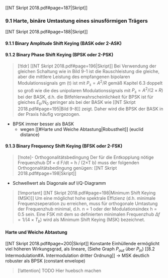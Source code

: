 [[NT Skript 2018.pdf#page=187|Skript]]
### 9.1 Harte, binäre Umtastung eines sinusförmigen Trägers
[[NT Skript 2018.pdf#page=188|Skript]]
#### 9.1.1 Binary Amplitude Shift Keying (BASK oder 2-ASK)

#### 9.1.2 Binary Phase Shift Keying (BPSK oder 2-PSK)
>[!tldr] [[NT Skript 2018.pdf#page=196|Skript]]
>Bei Verwendung der gleichen Schaltung wie in Bild 9-1 ist die Rauschleistung die gleiche, aber die mittlere Leistung des empfangenen bipolaren Modulationssignals gm (t) ist mit $P_s=A^2 /R$ gemäß Kapitel 6.3 doppelt so groß wie die des unipolaren Modulationssignals mit $P_s=A^2 /(2×R)$ bei der BASK, d.h. die Bitfehlerwahrscheinlichkeit für BPSK ist für gleiches $E_b/N_0$ geringer als bei der BASK wie [[NT Skript 2018.pdf#page=195|Bild 9-8]] zeigt. Daher wird die BPSK der BASK in der Praxis häufig vorgezogen.

- BPSK immer besser als BASK
	- wegen [[#Harte und Weiche Abtastung|Robustheit]] (euclid distance)

#### 9.1.3 Binary Frequency Shift Keying (BFSK oder 2-FSK)
>[!note]- Orthogonalitätsbedingung
>Der für die Entkopplung nötige Frequenzhub Df = d F/dt = h / (2×T b) muss der folgenden Orthogonalitätsbedingung genügen: [[NT Skript 2018.pdf#page=198|Skript]]
- Schwellwert als Diagonale auf I/Q-Diagramm

>[!important] [[NT Skript 2018.pdf#page=198|Minimum Shift Keying (MSK)]]
>Um eine möglichst hohe spektrale Effizienz (d.h. minimale Frequenzseperation zu erreichen, muss für orthogonale Umtastung der Frequenzhub minimal, d.h. n = 1 oder der Modulationsindex h = 0.5 sein. Eine FSK mit dem so definierten minimalen Frequenzhub $\Delta f=1/(4×T_b)$ wird als Minimum Shift Keying (MSK) bezeichnet.

#### Harte und Weiche Abtastung
[[NT Skript 2018.pdf#page=200|Skript]]
Konstante Einhüllende ermöglicht viel höheren Wirkungsgrad, als lineare, (Siehe Graph $P_{out}$ über $P_{in}$) [[8.2 Intermodulation#A. Intermodulation dritter Ordnung]]
	-> MSK deutlich robuster als BPSK (constant envelope)
>[!attention] TODO
>Hier huebsch machen

